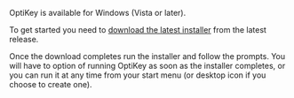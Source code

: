 OptiKey is available for Windows (Vista or later).

To get started you need to [download the latest installer](https://github.com/JuliusSweetland/OptiKey/releases/latest) from the latest release.

Once the download completes run the installer and follow the prompts. You will have to option of running OptiKey as soon as the installer completes, or you can run it at any time from your start menu (or desktop icon if you choose to create one).